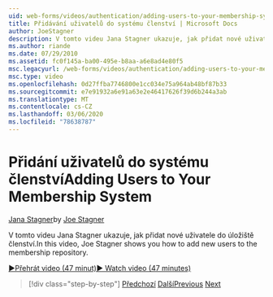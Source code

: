 ```yaml
---
uid: web-forms/videos/authentication/adding-users-to-your-membership-system
title: Přidávání uživatelů do systému členství | Microsoft Docs
author: JoeStagner
description: V tomto videu Jana Stagner ukazuje, jak přidat nové uživatele do úložiště členství.
ms.author: riande
ms.date: 07/29/2010
ms.assetid: fc0f145a-ba00-495e-b8aa-a6e8ad4e80f5
msc.legacyurl: /web-forms/videos/authentication/adding-users-to-your-membership-system
msc.type: video
ms.openlocfilehash: 0d27ffba7746800e1cc034e75a964ab48bf87b33
ms.sourcegitcommit: e7e91932a6e91a63e2e46417626f39d6b244a3ab
ms.translationtype: MT
ms.contentlocale: cs-CZ
ms.lasthandoff: 03/06/2020
ms.locfileid: "78638787"
---
```

# <a name="adding-users-to-your-membership-system"></a><span data-ttu-id="03966-103">Přidání uživatelů do systému členství</span><span class="sxs-lookup"><span data-stu-id="03966-103">Adding Users to Your Membership System</span></span>

<span data-ttu-id="03966-104">[Jana Stagner](https://github.com/JoeStagner)</span><span class="sxs-lookup"><span data-stu-id="03966-104">by [Joe Stagner](https://github.com/JoeStagner)</span></span>

<span data-ttu-id="03966-105">V tomto videu Jana Stagner ukazuje, jak přidat nové uživatele do úložiště členství.</span><span class="sxs-lookup"><span data-stu-id="03966-105">In this video, Joe Stagner shows you how to add new users to the membership repository.</span></span>

[<span data-ttu-id="03966-106">&#9654;Přehrát video (47 minut)</span><span class="sxs-lookup"><span data-stu-id="03966-106">&#9654; Watch video (47 minutes)</span></span>](https://channel9.msdn.com/Blogs/ASP-NET-Site-Videos/adding-users-to-your-membership-system)

> [!div class="step-by-step"]
> <span data-ttu-id="03966-107">[Předchozí](validating-users-with-the-login-control.md)
> [Další](logging-users-into-your-membership-system.md)</span><span class="sxs-lookup"><span data-stu-id="03966-107">[Previous](validating-users-with-the-login-control.md)
[Next](logging-users-into-your-membership-system.md)</span></span>
